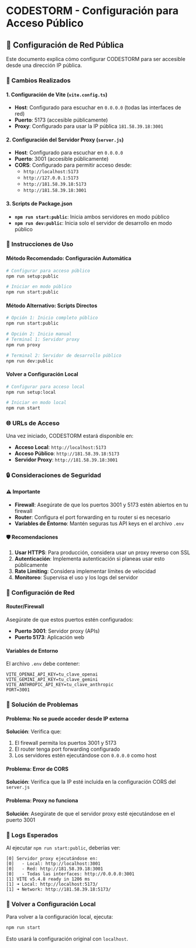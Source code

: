 # CODESTORM - Configuración para Acceso Público

## 📡 Configuración de Red Pública

Este documento explica cómo configurar CODESTORM para ser accesible desde una dirección IP pública.

### 🔧 Cambios Realizados

#### 1. Configuración de Vite (`vite.config.ts`)
- **Host**: Configurado para escuchar en `0.0.0.0` (todas las interfaces de red)
- **Puerto**: 5173 (accesible públicamente)
- **Proxy**: Configurado para usar la IP pública `181.58.39.18:3001`

#### 2. Configuración del Servidor Proxy (`server.js`)
- **Host**: Configurado para escuchar en `0.0.0.0`
- **Puerto**: 3001 (accesible públicamente)
- **CORS**: Configurado para permitir acceso desde:
  - `http://localhost:5173`
  - `http://127.0.0.1:5173`
  - `http://181.58.39.18:5173`
  - `http://181.58.39.18:3001`

#### 3. Scripts de Package.json
- **`npm run start:public`**: Inicia ambos servidores en modo público
- **`npm run dev:public`**: Inicia solo el servidor de desarrollo en modo público

### 🚀 Instrucciones de Uso

#### Método Recomendado: Configuración Automática
```bash
# Configurar para acceso público
npm run setup:public

# Iniciar en modo público
npm run start:public
```

#### Método Alternativo: Scripts Directos
```bash
# Opción 1: Inicio completo público
npm run start:public

# Opción 2: Inicio manual
# Terminal 1: Servidor proxy
npm run proxy

# Terminal 2: Servidor de desarrollo público
npm run dev:public
```

#### Volver a Configuración Local
```bash
# Configurar para acceso local
npm run setup:local

# Iniciar en modo local
npm run start
```

### 🌐 URLs de Acceso

Una vez iniciado, CODESTORM estará disponible en:

- **Acceso Local**: `http://localhost:5173`
- **Acceso Público**: `http://181.58.39.18:5173`
- **Servidor Proxy**: `http://181.58.39.18:3001`

### 🔒 Consideraciones de Seguridad

#### ⚠️ Importante
- **Firewall**: Asegúrate de que los puertos 3001 y 5173 estén abiertos en tu firewall
- **Router**: Configura el port forwarding en tu router si es necesario
- **Variables de Entorno**: Mantén seguras tus API keys en el archivo `.env`

#### 🛡️ Recomendaciones
1. **Usar HTTPS**: Para producción, considera usar un proxy reverso con SSL
2. **Autenticación**: Implementa autenticación si planeas usar esto públicamente
3. **Rate Limiting**: Considera implementar límites de velocidad
4. **Monitoreo**: Supervisa el uso y los logs del servidor

### 🔧 Configuración de Red

#### Router/Firewall
Asegúrate de que estos puertos estén configurados:
- **Puerto 3001**: Servidor proxy (APIs)
- **Puerto 5173**: Aplicación web

#### Variables de Entorno
El archivo `.env` debe contener:
```env
VITE_OPENAI_API_KEY=tu_clave_openai
VITE_GEMINI_API_KEY=tu_clave_gemini
VITE_ANTHROPIC_API_KEY=tu_clave_anthropic
PORT=3001
```

### 🐛 Solución de Problemas

#### Problema: No se puede acceder desde IP externa
**Solución**: Verifica que:
1. El firewall permita los puertos 3001 y 5173
2. El router tenga port forwarding configurado
3. Los servidores estén ejecutándose con `0.0.0.0` como host

#### Problema: Error de CORS
**Solución**: Verifica que la IP esté incluida en la configuración CORS del `server.js`

#### Problema: Proxy no funciona
**Solución**: Asegúrate de que el servidor proxy esté ejecutándose en el puerto 3001

### 📝 Logs Esperados

Al ejecutar `npm run start:public`, deberías ver:
```
[0] Servidor proxy ejecutándose en:
[0]   - Local: http://localhost:3001
[0]   - Red: http://181.58.39.18:3001
[0]   - Todas las interfaces: http://0.0.0.0:3001
[1] VITE v5.4.8 ready in 1206 ms
[1] ➜ Local: http://localhost:5173/
[1] ➜ Network: http://181.58.39.18:5173/
```

### 🔄 Volver a Configuración Local

Para volver a la configuración local, ejecuta:
```bash
npm run start
```

Esto usará la configuración original con `localhost`.
